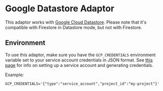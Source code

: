 # Google Datastore Adaptor

This adaptor works with [Google Cloud Datastore](https://cloud.google.com/datastore). Please note that it's compatible with Firestore in Datastore mode, but not with Firestore.

## Environment

To use this adaptor, make sure you have the `GCP_CREDENTIALS` environment variable set to your service account credentials in JSON format. See [this page](https://developers.google.com/workspace/guides/create-credentials#service-account) for info on setting up a service account and generating credentials.

Example:

```env
GCP_CREDENTIALS='{"type":"service_account","project_id":"my-project"}'
```
